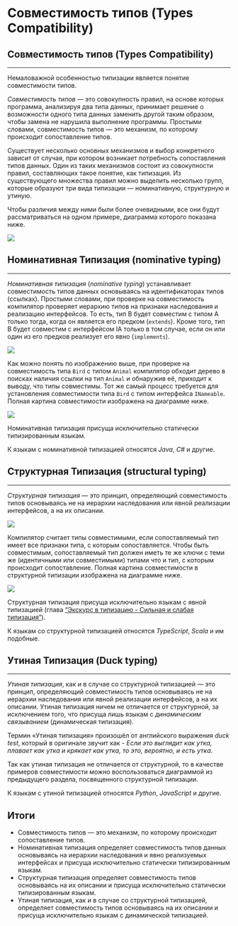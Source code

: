 # Совместимость типов (Types Compatibility)
## Совместимость типов (Types Compatibility)
________________

Немаловажной особенностью типизации является понятие совместимости типов.

*Совместимость типов* — это совокупность правил, на основе которых программа, анализируя два типа данных, принимает решение о возможности одного типа данных заменить другой таким образом, чтобы замена не нарушила выполнение программы. Простыми словами, совместимость типов — это механизм, по которому происходит сопоставление типов.

Существует несколько основных механизмов и выбор конкретного зависит от случая, при котором возникает потребность сопоставления типов данных. Один из таких механизмов состоит из совокупности правил, составляющих такое понятие, как типизация. Из существующего множества правил можно выделить несколько групп, которые образуют три вида типизации — номинативную, структурную и утиную.

Чтобы различия между ними были более очевидными, все они будут рассматриваться на одном примере, диаграмма которого показана ниже.

![](/book/images/type-system/nominative-types-shared.png)


## Номинативная Типизация (nominative typing)
________________

*Номинативная типизация* (*nominative typing*) устанавливает совместимость типов данных основываясь на идентификаторах типов (ссылках). Простыми словами, при проверке на совместимость компилятор проверяет иерархию типов на признаки наследования и реализацию интерфейсов. То есть, тип B будет совместим с типом A только тогда, когда он является его предком (`extends`). Кроме того, тип B будет совместим с интерфейсом IA только в том случае, если он или один из его предков реализует его явно (`implements`).

![](/book/images/type-system/nominative-types-nominative-principle.png)

Как можно понять по изображению выше, при проверке на совместимость типа `Bird` с типом `Animal` компилятор обходит дерево в поисках наличия ссылки на тип `Animal` и обнаружив её, приходит к выводу, что типы совместимы. Тот же самый процесс требуется для установления совместимости типа `Bird` с типом интерфейса `INameable`. Полная картина совместимости изображена на диаграмме ниже.

![](/book/images/type-system/nominative-types-nominative-compatible.png)

Номинативная типизация присуща исключительно статически типизированным языкам.

К языкам с номинативной типизацией относятся *Java*, *C#* и другие.


## Структурная Типизация (structural typing)
________________

*Структурная типизация* — это принцип, определяющий совместимость типов основываясь не на иерархии наследования или явной реализации интерфейсов, а на их описании.

![](/book/images/type-system/nominative-types-structural-principle.png)

Компилятор считает типы совместимыми, если сопоставляемый тип имеет все признаки типа, с которым сопоставляется. Чтобы быть совместимым, сопоставляемый тип должен иметь те же ключи с теми же (идентичными или совместимыми) типами что и тип, с которым происходит сопоставление. Полная картина совместимости в структурной типизации изображена на диаграмме ниже.

![](/book/images/type-system/nominative-types-structural-compatible.png)

Структурная типизация присуща исключительно языкам с явной типизацией (глава [“Экскурс в типизацию - Сильная и слабая типизация”]()).

К языкам со структурной типизацией относятся *TypeScript*, *Scala* и им подобные.


## Утиная Типизация (Duck typing)
________________

*Утиная типизация*, как и в случае со структурной типизацией — это принцип, определяющий совместимость типов основываясь не на иерархии наследования или явной реализации интерфейсов, а на их описании. Утиная типизация ничем не отличается от структурной, за исключением того, что присуща лишь языкам с *динамическим связыванием* (динамическая типизация).

Термин «Утиная типизация» произошёл от английского выражения *duck test*, который в оригинале звучит как -
*Если это выглядит как утка, плавает как утка и крякает как утка, то это, вероятно, и есть утка*.

Так как утиная типизация не отличается от структурной, то в качестве примеров совместимости можно воспользоваться диаграммой из предыдущего раздела, посвященного структурной типизации.

К языкам с утиной типизацией относятся *Python*, *JavaScript* и другие.


## Итоги

- Совместимость типов — это механизм, по которому происходит сопоставление типов.
- Номинативная типизация определяет совместимость типов данных основываясь на иерархии наследования и явно реализуемых интерфейсах и присуща исключительно статически типизированным языкам.
- Структурная типизация определяет совместимость типов основываясь на их описании и присуща исключительно статически типизированным языкам.
- Утиная типизация, как и в случае со структурной типизацией, определяет совместимость типов основываясь на их описании и присуща исключительно языкам с динамической типизацией.
